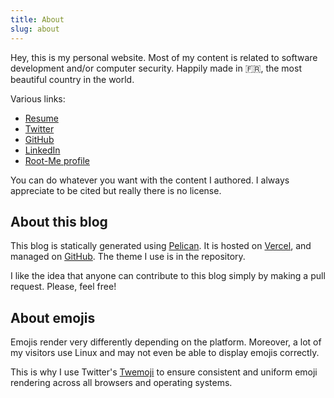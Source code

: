 ```yaml
---
title: About
slug: about
---
```


Hey, this is my personal website. Most of my content is related to software
development and/or computer security. Happily made in 🇫🇷, the most
beautiful country in the world.

Various links:

* [Resume](/resume)
* [Twitter](https://twitter.com/geographeur)
* [GitHub](https://github.com/lucas-santoni)
* [LinkedIn](https://www.linkedin.com/in/lucas1337/)
* [Root-Me profile](https://www.root-me.org/Geographer)

You can do whatever you want with the content I authored. I always appreciate
to be cited but really there is no license.

## About this blog

This blog is statically generated using [Pelican](https://blog.getpelican.com/).
It is hosted on [Vercel](https://vercel.com/), and managed
on [GitHub](https://github.com/lucas-santoni/blog.geographer.fr). The theme I use
is in the repository.

I like the idea that anyone can contribute to this blog simply by making a
pull request. Please, feel free!

## About emojis

Emojis render very differently depending on the platform. Moreover, a lot of
my visitors use Linux and may not even be able to display emojis correctly.

This is why I use Twitter's [Twemoji](https://twemoji.twitter.com/) to ensure
consistent and uniform emoji rendering across all browsers and operating
systems.

